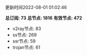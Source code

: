 更新时间2022-08-01 01:02:46

**总订阅: 73**
**总节点: 1816**
**有效节点: 472**
- v2ray节点: 83
- ss节点: 269
- ssr节点: 59
- trojan节点: 61
